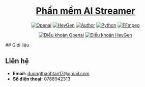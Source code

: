 <h1 align="center"><a href="https://github.com/ThanhhTann/csn-da21ttb-duongthanhtan-aistreamer-python">Phần mềm AI Streamer</a></h1>
<p align="center">
    <a href="https://openai.com/blog/openai-api"><img src="https://img.shields.io/badge/Openai-API-%23770ef8" alt="Openai"></a>
    <a href="https://docs.heygen.com/docs"><img src="https://img.shields.io/badge/HeyGen-API-%23770ef8" alt="HeyGen"></a>
    <a href="https://github.com/ThanhhTann"><img src="https://img.shields.io/badge/Author-ThanhTan-red" alt="Author"></a>
    <a href="https://www.python.org/ftp/python/3.12.0/python-3.12.0-amd64.exe"><img src="https://img.shields.io/badge/Python-3.12%2064bit-%23770ef8" alt="Python"></a>
    <a href="https://www.gyan.dev/ffmpeg/builds/ffmpeg-release-full.7z"><img src="https://img.shields.io/badge/FFmpeg-6.0-%23770ef8" alt="FFmpeg"></a>
</p>
<p align="center">
    <a href="https://openai.com/policies/terms-of-use"><img src="https://img.shields.io/badge/License-Openai-%23770ef8" alt="Điều khoản Openai"></a>
    <a href="https://www.heygen.com/terms"><img src="https://img.shields.io/badge/License-HeyGen-%23770ef8" alt="Điều khoản HeyGen"></a>
</p>
## Giới liệu

## Liên hệ
- **Email:** duongthanhtan17@gmail.com
- **Số điện thoại:** 0788942313
